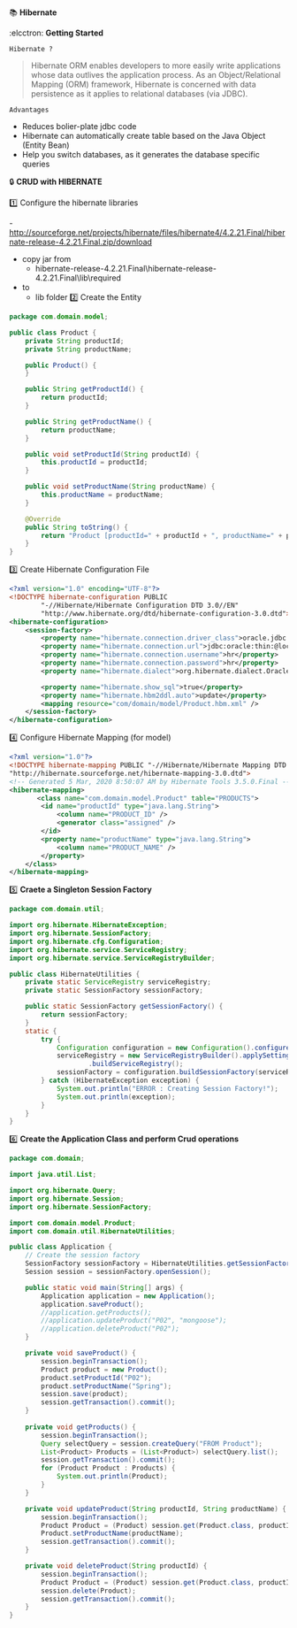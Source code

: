 :books: **Hibernate**

:elcctron: **Getting Started**

`Hibernate ?`
>Hibernate ORM enables developers to more easily write applications whose data outlives the application process. As an Object/Relational Mapping (ORM) framework, Hibernate is concerned with data persistence as it applies to relational databases (via JDBC). 

`Advantages`
* Reduces bolier-plate jdbc code
* Hibernate can automatically create table based on the Java Object (Entity Bean)
* Help you switch databases, as it generates the database specific queries


:lock:  **CRUD with HIBERNATE**  

:one: Configure the hibernate libraries

-http://sourceforge.net/projects/hibernate/files/hibernate4/4.2.21.Final/hibernate-release-4.2.21.Final.zip/download

- copy jar from
  - hibernate-release-4.2.21.Final\hibernate-release-4.2.21.Final\lib\required
- to 
  - lib folder
:two: Create the Entity

``` Java
package com.domain.model;

public class Product {
	private String productId;
	private String productName;

	public Product() {
	}

	public String getProductId() {
		return productId;
	}

	public String getProductName() {
		return productName;
	}

	public void setProductId(String productId) {
		this.productId = productId;
	}

	public void setProductName(String productName) {
		this.productName = productName;
	}

	@Override
	public String toString() {
		return "Product [productId=" + productId + ", productName=" + productName + "]";
	}
}
```

:three: Create Hibernate Configuration File

```xml
<?xml version="1.0" encoding="UTF-8"?>
<!DOCTYPE hibernate-configuration PUBLIC
		"-//Hibernate/Hibernate Configuration DTD 3.0//EN"
		"http://www.hibernate.org/dtd/hibernate-configuration-3.0.dtd">
<hibernate-configuration>
	<session-factory>
		<property name="hibernate.connection.driver_class">oracle.jdbc.driver.OracleDriver</property>
		<property name="hibernate.connection.url">jdbc:oracle:thin:@localhost:1521:xe</property>
		<property name="hibernate.connection.username">hr</property>
		<property name="hibernate.connection.password">hr</property>
		<property name="hibernate.dialect">org.hibernate.dialect.Oracle10gDialect</property>

		<property name="hibernate.show_sql">true</property>
		<property name="hibernate.hbm2ddl.auto">update</property>
		<mapping resource="com/domain/model/Product.hbm.xml" />
	</session-factory>
</hibernate-configuration>
```

:four: Configure Hibernate Mapping (for model)

``` xml
<?xml version="1.0"?>
<!DOCTYPE hibernate-mapping PUBLIC "-//Hibernate/Hibernate Mapping DTD 3.0//EN"
"http://hibernate.sourceforge.net/hibernate-mapping-3.0.dtd">
<!-- Generated 5 Mar, 2020 8:50:07 AM by Hibernate Tools 3.5.0.Final -->
<hibernate-mapping>
       <class name="com.domain.model.Product" table="PRODUCTS">
        <id name="productId" type="java.lang.String">
            <column name="PRODUCT_ID" />
            <generator class="assigned" />
        </id>
        <property name="productName" type="java.lang.String">
            <column name="PRODUCT_NAME" />
        </property>
    </class>
</hibernate-mapping>

```
:five: **Craete a Singleton Session Factory**

``` java
package com.domain.util;

import org.hibernate.HibernateException;
import org.hibernate.SessionFactory;
import org.hibernate.cfg.Configuration;
import org.hibernate.service.ServiceRegistry;
import org.hibernate.service.ServiceRegistryBuilder;

public class HibernateUtilities {
	private static ServiceRegistry serviceRegistry;
	private static SessionFactory sessionFactory;

	public static SessionFactory getSessionFactory() {
		return sessionFactory;
	}
	static {
		try {
			Configuration configuration = new Configuration().configure();
			serviceRegistry = new ServiceRegistryBuilder().applySettings(configuration.getProperties())
					.buildServiceRegistry();
			sessionFactory = configuration.buildSessionFactory(serviceRegistry);
		} catch (HibernateException exception) {
			System.out.println("ERROR : Creating Session Factory!");
			System.out.println(exception);
		}
	}
}
```
:six: **Create the Application Class and perform Crud operations**

``` java
package com.domain;

import java.util.List;

import org.hibernate.Query;
import org.hibernate.Session;
import org.hibernate.SessionFactory;

import com.domain.model.Product;
import com.domain.util.HibernateUtilities;

public class Application {
	// Create the session factory
	SessionFactory sessionFactory = HibernateUtilities.getSessionFactory();
	Session session = sessionFactory.openSession();

	public static void main(String[] args) {
		Application application = new Application();
		application.saveProduct();
		//application.getProducts();
		//application.updateProduct("P02", "mongoose");
		//application.deleteProduct("P02");
	}

	private void saveProduct() {
		session.beginTransaction();
		Product product = new Product();
		product.setProductId("P02");
		product.setProductName("Spring");
		session.save(product);
		session.getTransaction().commit();
	}
	
	private void getProducts() {
		session.beginTransaction();
		Query selectQuery = session.createQuery("FROM Product");
		List<Product> Products = (List<Product>) selectQuery.list();
		session.getTransaction().commit();
		for (Product Product : Products) {
			System.out.println(Product);
		}
	}

	private void updateProduct(String productId, String productName) {
		session.beginTransaction();
		Product Product = (Product) session.get(Product.class, productId);  
		Product.setProductName(productName);
		session.getTransaction().commit();
	}

	private void deleteProduct(String productId) {
		session.beginTransaction();
		Product Product = (Product) session.get(Product.class, productId);
		session.delete(Product);
		session.getTransaction().commit();
	}
}
```

